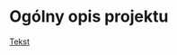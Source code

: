 # Ogólny opis projektu

[Tekst](https://github.com/AdrianGomu/Projekty/blob/main/MrBuggy3/01%20Analiza%20Specyfikacji/Projekt%20koncowy%20-%20ZDTESTpol87%20–%209%20marca%20o%2011_50%20-%20Nieścisłości.csv)
